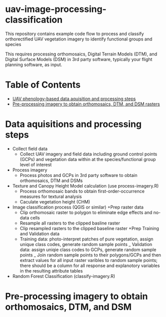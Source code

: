# uav-image-processing-classification

This repository contains example code flow to process and classify orthorectified UAV vegetation imagery 
to identify functional groups and species 

This requires processing orthomosaics, Digital Terrain Models (DTM), and 
Digital Surface Models (DSM) in 3rd party software, typically your flight
planning software, as input.

# Table of Contents

* [UAV phenology-based data aquisition and processing steps](https://github.com/mleedavis/uav-image-processing-classification#data-aquisition-and-processing-steps) 
* [Pre-processing imagery to obtain orthomosaics, DTM, and DSM rasters](https://github.com/mleedavis/uav-image-processing-classification#pre-processing-imagery-to-obtain-orthomosaics,-DTM,-and-DSM)


# Data aquisitions and processing steps

* Collect field data
  + Collect UAV imagery and field data including ground control points (GCPs) and vegetation data within at the species/functional group level of interest
* Process imagery
  + Process photos and GCPs in 3rd party software to obtain orthomosaics, DTM and DSMs
* Texture and Canopy Height Model calculation (use process-imagery.R)
  + Process orthomosaic bands to obtain first-order-occurrence measures for textural analysis
  + Caculate vegetation height (CHM)
* Image classification process (QGIS or similar)
  +Prep raster data 
    - Clip orthomosaic raster to polygon to eliminate edge effects and no-data cells
    - Resample all rasters to the clipped basline raster
    - Clip resampled rasters to the clipped baseline raster
  +Prep Training and Validation data
    - Training data: photo-interpret patches of pure vegetation, assign unique class codes, generate random sample points
    _ Validation data: assign uniqie class codes to GCPs, generate random sample points
    _ Join random sample points to their polygons/GCPs and then extract values for all input raster varibles to random sample points; there should be a column for all response and explanotory variables in the resulting attribute tables
* Random Forest Classification (classify-imagery.R)
  

# Pre-processing imagery to obtain orthomosaics, DTM, and DSM
